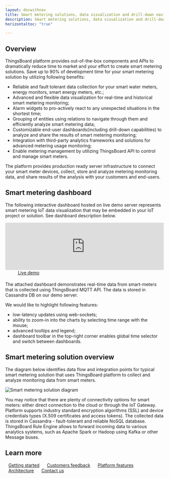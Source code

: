 ```yaml
---
layout: docwithnav
title: Smart metering solutions, data visualization and drill-down navigation 
description: Smart metering solutions, data visualization and drill-down navigation
horizontaltoc: "true"

---
```


## Overview

ThingsBoard platform provides out-of-the-box components and APIs to dramatically reduce time to market and your effort to create smart metering solutions.
Save up to 90% of development time for your smart metering solution by utilizing following benefits:

 - Reliable and fault tolerant data collection for your smart water meters, energy monitors, smart energy meters, etc.;
 - Advanced and flexible data visualization for real-time and historical smart metering monitoring;
 - Alarm widgets to pro-actively react to any unexpected situations in the shortest time;
 - Grouping of entities using relations to navigate through them and efficiently analyze smart metering data;
 - Customizable end-user dashboards(including drill-down capabilities) to analyze and share the results of smart metering monitoring;
 - Integration with third-party analytics frameworks and solutions for advanced metering usage monitoring;
 - Enable metering management by utilizing ThingsBoard API to control and manage smart meters.
 
The platform provides production ready server infrastructure to connect your smart meter devices, collect, store and analyze metering monitoring data, and share results of the analysis with your customers and end-users.

## Smart metering dashboard

The following interactive dashboard hosted on live demo server represents smart metering IoT data visualization that may be embedded in your IoT project or solution. See dashboard description below.

<iframe class="demoDashboardFrame" src="https://demo.thingsboard.io/dashboards/3a1026e0-83f6-11e7-b56d-c7f326cba909?publicId=322a2330-7c36-11e7-835d-c7f326cba909" frameborder="0" width="100%"></iframe>
<div class="center" style="margin-bottom: 20px;">
    <a target="_blank" style="padding: 0 40px;" href="https://demo.thingsboard.io/dashboards/3a1026e0-83f6-11e7-b56d-c7f326cba909?publicId=322a2330-7c36-11e7-835d-c7f326cba909" class="button">Live demo</a>
</div>

The attached dashboard demonstrates real-time data from smart-meters that is collected using ThingsBoard MQTT API. The data is stored in Cassandra DB on our demo server.

We would like to highlight following features:

 - low-latency updates using web-sockets;
 - ability to zoom-in into the charts by selecting time range with the mouse;
 - advanced tooltips and legend;
 - dashboard toolbar in the top-right corner enables global time selector and switch between dashboards.

## Smart metering solution overview
 
The diagram below identifies data flow and integration points for typical smart metering solution that uses ThingsBoard platform to collect and analyze monitoring data from smart meters.

![Smart metering solution diagram](/images/iot-use-cases/smart-energy-monitoring.svg)

You may notice that there are plenty of connectivity options for smart meters: either direct connection to the cloud or through the IoT Gateway.
Platform supports industry standard encryption algorithms (SSL) and device credentials types (X.509 certificates and access tokens).
The collected data is stored in Cassandra - fault-tolerant and reliable NoSQL database.
ThingsBoard Rule Engine allows to forward incoming data to various analytics systems, such as Apache Spark or Hadoop using Kafka or other Message buses.

## Learn more

<a style="margin: 10px;" href="/docs/getting-started-guides/helloworld/" class="button">Getting started</a>
<a style="margin: 10px;" href="/industries/smart-buildings/" class="button">Customers feedback</a>
<a style="margin: 10px;" href="/docs/#platform-features" class="button">Platform features</a>
<a style="margin: 10px;" href="/docs/reference/" class="button">Architecture</a>
<a style="margin: 10px;" href="/docs/contact-us/" class="button">Contact us</a>
